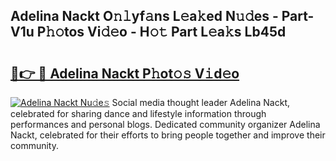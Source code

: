 ## Adelina Nackt O𝚗𝚕yf𝚊ns L𝚎a𝚔ed N𝚞𝚍es - Part-V1u P𝚑𝚘tos Vi𝚍𝚎o - H𝚘𝚝 Part L𝚎a𝚔s Lb45d

# <h2><a href="http://kf8l4up.oniu.top/?m=Adelina+Nackt">🔗👉 🔴 Adelina Nackt P𝚑ot𝚘𝚜 V𝚒d𝚎o</a></h2>

[![Adelina Nackt Nu𝚍e𝚜](https://i.imgur.com/0qMVB7G.gif)](http://kf8l4up.oniu.top/?m=Adelina+Nackt)
Social media thought leader Adelina Nackt, celebrated for sharing dance and lifestyle information through performances and personal blogs. Dedicated community organizer Adelina Nackt, celebrated for their efforts to bring people together and improve their community.  
